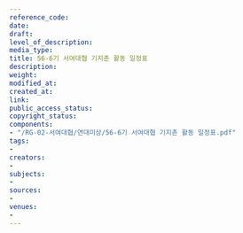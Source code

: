 ```yaml
---
reference_code: 
date: 
draft: 
level_of_description: 
media_type: 
title: 56-6기 서여대협 기지촌 활동 일정표
description: 
weight: 
modified_at: 
created_at: 
link: 
public_access_status: 
copyright_status: 
components:
- "/RG-02-서여대협/연대미상/56-6기 서여대협 기지촌 활동 일정표.pdf"
tags:
- 
creators:
- 
subjects:
- 
sources:
- 
venues:
- 
---
```

